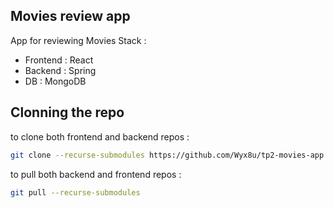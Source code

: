 ## Movies review app
App for reviewing Movies
Stack :
+ Frontend : React
+ Backend : Spring
+ DB : MongoDB
## Clonning the repo
to clone both frontend and backend repos :
```bash
git clone --recurse-submodules https://github.com/Wyx8u/tp2-movies-app.git
```
to pull both backend and frontend repos :
```bash
git pull --recurse-submodules
```